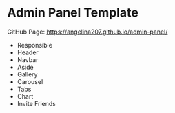 # Admin Panel Template

GitHub Page: https://angelina207.github.io/admin-panel/

* Responsible
* Header
* Navbar
* Aside
* Gallery
* Carousel
* Tabs
* Chart
* Invite Friends
